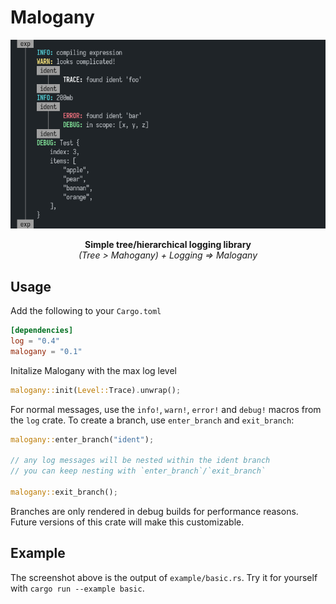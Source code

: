 # Malogany

![Sample of Malogany's output](screenshot.png)

<p align="center">
<b>Simple tree/hierarchical logging library</b><br>
<i>(Tree > Mahogany) + Logging => Malogany</i>
</p>

## Usage

Add the following to your `Cargo.toml`

```toml
[dependencies]
log = "0.4"
malogany = "0.1"
```

Initalize Malogany with the max log level

```rust
malogany::init(Level::Trace).unwrap();
```

For normal messages, use the `info!`, `warn!`, `error!` and `debug!` macros from the `log` crate. To create a branch, use `enter_branch` and `exit_branch`:

```rust
malogany::enter_branch("ident");

// any log messages will be nested within the ident branch
// you can keep nesting with `enter_branch`/`exit_branch`

malogany::exit_branch();
```

Branches are only rendered in debug builds for performance reasons. Future versions of this crate will make this customizable.

## Example

The screenshot above is the output of `example/basic.rs`. Try it for yourself with `cargo run --example basic`.
